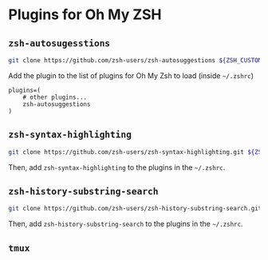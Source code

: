 # Plugins for Oh My ZSH

## `zsh-autosugesstions`

```bash
git clone https://github.com/zsh-users/zsh-autosuggestions ${ZSH_CUSTOM:-~/.oh-my-zsh/custom}/plugins/zsh-autosuggestions
```

Add the plugin to the list of plugins for Oh My Zsh to load (inside `~/.zshrc`)
```
plugins=( 
    # other plugins...
    zsh-autosuggestions
)
```

## `zsh-syntax-highlighting`

```bash
git clone https://github.com/zsh-users/zsh-syntax-highlighting.git ${ZSH_CUSTOM:-~/.oh-my-zsh/custom}/plugins/zsh-syntax-highlighting
```

Then, add `zsh-syntax-highlighting` to the plugins in the `~/.zshrc`.

## `zsh-history-substring-search`

```bash
git clone https://github.com/zsh-users/zsh-history-substring-search.git ${ZSH_CUSTOM:-~/.oh-my-zsh/custom}/plugins/zsh-history-substring-search
```

Then, add `zsh-history-substring-search` to the plugins in the `~/.zshrc`.

## `tmux`

